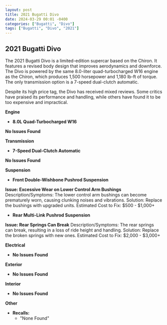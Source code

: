 ```yaml
---
layout: post
title: 2021 Bugatti Divo
date: 2024-03-29 00:01 -0400
categories: ["Bugatti", "Divo"]
tags: ["Bugatti", "Divo", "2021"]
---
```

## 2021 Bugatti Divo

The 2021 Bugatti Divo is a limited-edition supercar based on the Chiron. It features a revised body design that improves aerodynamics and downforce. The Divo is powered by the same 8.0-liter quad-turbocharged W16 engine as the Chiron, which produces 1,500 horsepower and 1,180 lb-ft of torque. The only transmission option is a 7-speed dual-clutch automatic.

Despite its high price tag, the Divo has received mixed reviews. Some critics have praised its performance and handling, while others have found it to be too expensive and impractical.

**Engine**

* **8.0L Quad-Turbocharged W16**

**No Issues Found**

**Transmission**

* **7-Speed Dual-Clutch Automatic**

**No Issues Found**

**Suspension**

* **Front Double-Wishbone Pushrod Suspension**

**Issue: Excessive Wear on Lower Control Arm Bushings**
Description/Symptoms: The lower control arm bushings can become prematurely worn, causing clunking noises and vibrations.
Solution: Replace the bushings with upgraded units.
Estimated Cost to Fix: $500 - $1,000+

* **Rear Multi-Link Pushrod Suspension**

**Issue: Rear Springs Can Break**
Description/Symptoms: The rear springs can break, resulting in a loss of ride height and handling.
Solution: Replace the broken springs with new ones.
Estimated Cost to Fix: $2,000 - $3,000+

**Electrical**

* **No Issues Found**

**Exterior**

* **No Issues Found**

**Interior**

* **No Issues Found**

**Other**

* **Recalls:**
    * "None Found"
